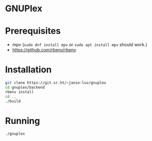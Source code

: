 # GNUPlex

# Prerequisites

- mpv (`sudo dnf install mpv` or `sudo apt install mpv` should work.)
- https://github.com/rbenv/rbenv

# Installation

```bash
git clone https://git.sr.ht/~janie-luv/gnuplex
cd gnuplex/backend
rbenv install
cd ..
./build
```

# Running

```bash
./gnuplex
```
